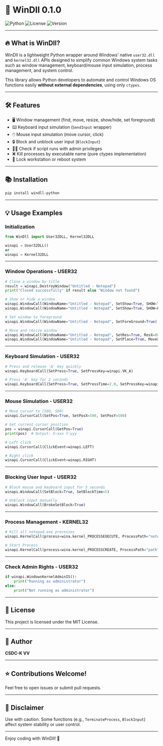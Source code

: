 # 🚀 WinDll 0.1.0

![Python](https://img.shields.io/badge/python-3.6%2B-blue) ![License](https://img.shields.io/badge/license-MIT-green) ![Version](https://img.shields.io/badge/version-0.1.0-orange)

---

## 🔥 What is WinDll?

WinDll is a lightweight Python wrapper around Windows' native `user32.dll` and `kernel32.dll` APIs designed to simplify common Windows system tasks such as window management, keyboard/mouse input simulation, process management, and system control.

This library allows Python developers to automate and control Windows OS functions easily **without external dependencies**, using only `ctypes`.

---

## 🛠 Features

- 🖥️ Window management (find, move, resize, show/hide, set foreground)
- ⌨️ Keyboard input simulation (`SendInput` wrapper)
- 🖱️ Mouse input simulation (move cursor, click)
- 🔒 Block and unblock user input (`BlockInput`)
- 🧑‍💼 Check if script runs with admin privileges
- ❌ Kill processes by executable name (pure ctypes implementation)
- 🚪 Lock workstation or reboot system

---

## 📚 Installation

```bash
pip install windll-python
```

---

## 💡 Usage Examples

### Initialization

```python
from WinDll import User32DLL, Kernel32DLL

winapi = User32DLL()
or
winapi = Kernel32DLL
```

---

### Window Operations - USER32

```python
# Close a window by title
result = winapi.DestroyWindow("Untitled - Notepad")
print("Closed successfully" if result else "Window not found")

# Show or hide a window
winapi.WindowCall(WindowName="Untitled - Notepad", SetShow=True, SHOW=True)  # Show window
winapi.WindowCall(WindowName="Untitled - Notepad", SetShow=True, SHOW=False) # Hide window

# Set window to foreground
winapi.WindowCall(WindowName="Untitled - Notepad", SetForeGround=True)

# Move and resize window
winapi.WindowCall(WindowName="Untitled - Notepad", SetRes=True, ResX=800, ResY=600)
winapi.WindowCall(WindowName="Untitled - Notepad", SetPlace=True, MoveX=100, MoveY=100)
```

---

### Keyboard Simulation - USER32

```python
# Press and release 'A' key quickly
winapi.KeyboardCall(SetPress=True, SetPressKey=winapi.VK_A)

# Press 'A' key for 2 seconds
winapi.KeyboardCall(SetPress=True, SetPressTime=2.0, SetPressKey=winapi.VK_A)


```

---

### Mouse Simulation - USER32

```python
# Move cursor to (500, 500)
winapi.CursorCall(SetPos=True, SetPosX=500, SetPosY=500)

# Get current cursor position
pos = winapi.CursorCall(GetPos=True)
print(pos)  # Output: X:xxx Y:yyy

# Left click
winapi.CursorCall(ClickEvent=winapi.LEFT)

# Right click
winapi.CursorCall(ClickEvent=winapi.RIGHT)
```

---

### Blocking User Input - USER32

```python
# Block mouse and keyboard input for 5 seconds
winapi.WindowCall(SetBlock=True, SetBlockTime=5)

# Unblock input manually
winapi.WindowCall(BrokeSetBlock=True)
```

---

### Process Management - KERNEL32

```python
# Kill all notepad.exe processes
winapi.KernelCall(process=wina.kernel_PROCESSEXECUTE, ProcessPath="notepad.exe")

# Start Process
winapi.KernelCall(process=wina.kernel_PROCESSCREATE, ProcessPath="path")


```

---

### Check Admin Rights - USER32

```python
if winapi.WindowsKernelAdminIS():
    print("Running as administrator")
else:
    print("Not running as administrator")
```

---

## 📝 License

This project is licensed under the MIT License.

---

## 🙋 Author

**CSDC-K VV**

---

## ⭐ Contributions Welcome!

Feel free to open issues or submit pull requests.

---

## 📌 Disclaimer

Use with caution. Some functions (e.g., `TerminateProcess`, `BlockInput`) affect system stability or user control.

---

Enjoy coding with WinDll! 🚀
